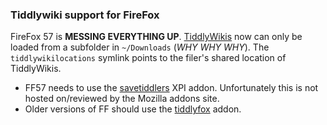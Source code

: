 ### Tiddlywiki support for FireFox

FireFox 57 is __MESSING EVERYTHING UP__. [TiddlyWikis][TW] now can
only be loaded from a subfolder in `~/Downloads` (_WHY WHY WHY_). The
`tiddlywikilocations` symlink points to the filer's shared location of
TiddlyWikis.

* FF57 needs to use the [savetiddlers][savetiddlers] XPI
  addon. Unfortunately this is not hosted on/reviewed by the Mozilla
  addons site.
* Older versions of FF should use the [tiddlyfox][tiddlyfox] addon.

[TW]: https://en.wikipedia.org/wiki/TiddlyWiki
[savetiddlers]: https://github.com/buggyj/savetiddlers
[tiddlyfox]: https://addons.mozilla.org/en-US/firefox/addon/tiddlyfox/
